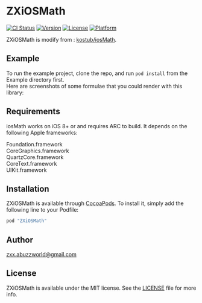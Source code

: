 # ZXiOSMath

[![CI Status](http://img.shields.io/travis/zxx.abuzzworld@gmail.com/ZXiOSMath.svg?style=flat)](https://travis-ci.org/zxx.abuzzworld@gmail.com/ZXiOSMath)
[![Version](https://img.shields.io/cocoapods/v/ZXiOSMath.svg?style=flat)](http://cocoapods.org/pods/ZXiOSMath)
[![License](https://img.shields.io/cocoapods/l/ZXiOSMath.svg?style=flat)](http://cocoapods.org/pods/ZXiOSMath)
[![Platform](https://img.shields.io/cocoapods/p/ZXiOSMath.svg?style=flat)](http://cocoapods.org/pods/ZXiOSMath)

ZXiOSMath is modify from : [kostub/iosMath](https://github.com/kostub/iosMath).

## Example

To run the example project, clone the repo, and run `pod install` from the Example directory first.  
Here are screenshots of some formulae that you could render with this library:

## Requirements
iosMath works on iOS 8+ or and requires ARC to build. It depends on the following Apple frameworks:

Foundation.framework  
CoreGraphics.framework  
QuartzCore.framework  
CoreText.framework  
UIKit.framework


## Installation

ZXiOSMath is available through [CocoaPods](http://cocoapods.org). To install
it, simply add the following line to your Podfile:

```ruby
pod "ZXiOSMath"
```

## Author

zxx.abuzzworld@gmail.com

## License

ZXiOSMath is available under the MIT license. See the [LICENSE](https://github.com/abuzzworld/ZXiOSMath/blob/master/LICENSE) file for more info.

